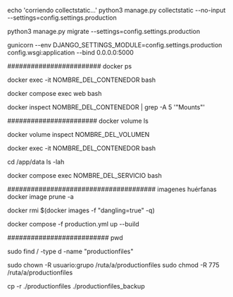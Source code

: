 echo 'corriendo collectstatic...'
python3 manage.py collectstatic --no-input --settings=config.settings.production

python3 manage.py migrate --settings=config.settings.production

gunicorn --env DJANGO_SETTINGS_MODULE=config.settings.production config.wsgi:application --bind 0.0.0.0:5000

########################
docker ps

docker exec -it NOMBRE_DEL_CONTENEDOR bash

docker compose exec web bash

docker inspect NOMBRE_DEL_CONTENEDOR | grep -A 5 '"Mounts"'


#######################
docker volume ls

docker volume inspect NOMBRE_DEL_VOLUMEN

docker exec -it NOMBRE_DEL_CONTENEDOR bash


cd /app/data
ls -lah


docker compose exec NOMBRE_DEL_SERVICIO bash


######################################
imagenes huérfanas
docker image prune -a

docker rmi $(docker images -f "dangling=true" -q)

docker compose -f production.yml up --build


##########################
pwd

sudo find / -type d -name "productionfiles"

sudo chown -R usuario:grupo /ruta/a/productionfiles
sudo chmod -R 775 /ruta/a/productionfiles

cp -r ./productionfiles ./productionfiles_backup





